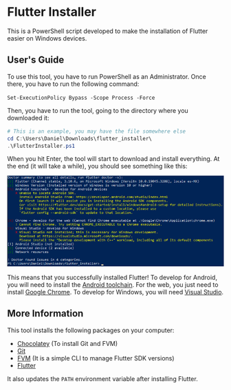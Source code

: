 # Flutter Installer

This is a PowerShell script developed to make the installation of Flutter easier
on Windows devices.

## User's Guide

To use this tool, you have to run PowerShell as an Administrator. Once there,
you have to run the following command:

```Set-ExecutionPolicy Bypass -Scope Process -Force```

Then, you have to run the tool, going to the directory where you downloaded it:

```powershell
# This is an example, you may have the file somewhere else
cd C:\Users\Daniel\Downloads\flutter_installer\
.\FlutterInstaller.ps1
```

When you hit Enter, the tool will start to download and install everything. At
the end (it will take a while), you should see something like this:

![Final part of the output.](flutter_doctor.png)

This means that you successfully installed Flutter! To develop for Android, you
will need to install the [Android toolchain](https://docs.flutter.dev/get-started/install/windows#android-setup).
For the web, you just need to
install [Google Chrome](https://www.google.com/intl/es-419/chrome/).
To develop for Windows, you will need [Visual Studio](https://docs.flutter.dev/get-started/install/windows#windows-setup).

## More Information

This tool installs the following packages on your computer:
* [Chocolatey](https://chocolatey.org/) (To install Git and FVM)
* [Git](https://git-scm.com/)
* [FVM](https://fvm.app/) (It is a simple CLI to manage Flutter SDK versions)
* [Flutter](https://flutter.dev/)

It also updates the `PATH` environment variable after installing Flutter.